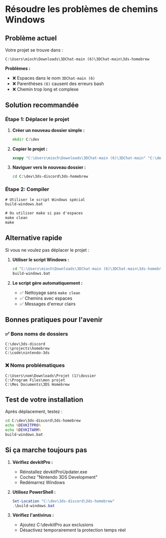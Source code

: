 # Résoudre les problèmes de chemins Windows

## Problème actuel

Votre projet se trouve dans :
```
C:\Users\mioch\Downloads\3DChat-main (6)\3DChat-main\3ds-homebrew
```

**Problèmes :**
- ❌ Espaces dans le nom `3DChat-main (6)`
- ❌ Parenthèses `(6)` causent des erreurs bash
- ❌ Chemin trop long et complexe

## Solution recommandée

### Étape 1: Déplacer le projet

1. **Créer un nouveau dossier simple :**
   ```cmd
   mkdir C:\dev
   ```

2. **Copier le projet :**
   ```cmd
   xcopy "C:\Users\mioch\Downloads\3DChat-main (6)\3DChat-main" "C:\dev\3ds-discord" /E /I
   ```

3. **Naviguer vers le nouveau dossier :**
   ```cmd
   cd C:\dev\3ds-discord\3ds-homebrew
   ```

### Étape 2: Compiler

```cmd
# Utiliser le script Windows spécial
build-windows.bat

# Ou utiliser make si pas d'espaces
make clean
make
```

## Alternative rapide

Si vous ne voulez pas déplacer le projet :

1. **Utiliser le script Windows :**
   ```cmd
   cd "C:\Users\mioch\Downloads\3DChat-main (6)\3DChat-main\3ds-homebrew"
   build-windows.bat
   ```

2. **Le script gère automatiquement :**
   - ✅ Nettoyage sans `make clean`
   - ✅ Chemins avec espaces
   - ✅ Messages d'erreur clairs

## Bonnes pratiques pour l'avenir

### ✅ Bons noms de dossiers
```
C:\dev\3ds-discord
C:\projects\homebrew
C:\code\nintendo-3ds
```

### ❌ Noms problématiques
```
C:\Users\nom\Downloads\Projet (1)\dossier
C:\Program Files\mon projet
C:\Mes Documents\3DS Homebrew
```

## Test de votre installation

Après déplacement, testez :

```cmd
cd C:\dev\3ds-discord\3ds-homebrew
echo %DEVKITPRO%
echo %DEVKITARM%
build-windows.bat
```

## Si ça marche toujours pas

1. **Vérifiez devkitPro :**
   - Réinstallez devkitProUpdater.exe
   - Cochez "Nintendo 3DS Development"
   - Redémarrez Windows

2. **Utilisez PowerShell :**
   ```powershell
   Set-Location "C:\dev\3ds-discord\3ds-homebrew"
   .\build-windows.bat
   ```

3. **Vérifiez l'antivirus :**
   - Ajoutez C:\devkitPro aux exclusions
   - Désactivez temporairement la protection temps réel
